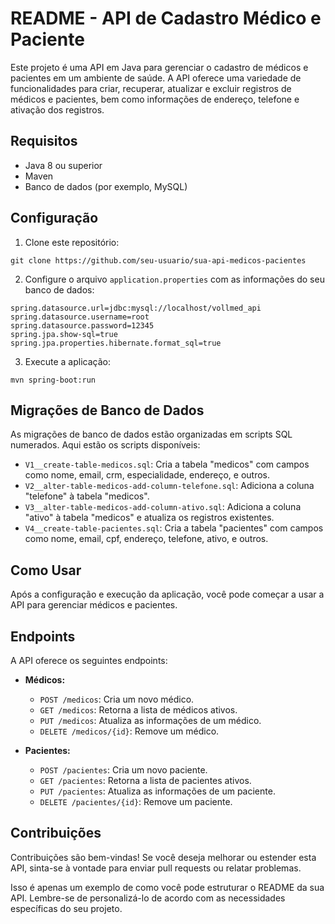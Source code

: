# README - API de Cadastro Médico e Paciente

Este projeto é uma API em Java para gerenciar o cadastro de médicos e pacientes em um ambiente de saúde. A API oferece uma variedade de funcionalidades para criar, recuperar, atualizar e excluir registros de médicos e pacientes, bem como informações de endereço, telefone e ativação dos registros.

## Requisitos

- Java 8 ou superior
- Maven
- Banco de dados (por exemplo, MySQL)

## Configuração

1. Clone este repositório:

```
git clone https://github.com/seu-usuario/sua-api-medicos-pacientes
```

2. Configure o arquivo `application.properties` com as informações do seu banco de dados:

```
spring.datasource.url=jdbc:mysql://localhost/vollmed_api
spring.datasource.username=root
spring.datasource.password=12345
spring.jpa.show-sql=true
spring.jpa.properties.hibernate.format_sql=true
```

3. Execute a aplicação:

```
mvn spring-boot:run
```

## Migrações de Banco de Dados

As migrações de banco de dados estão organizadas em scripts SQL numerados. Aqui estão os scripts disponíveis:

- `V1__create-table-medicos.sql`: Cria a tabela "medicos" com campos como nome, email, crm, especialidade, endereço, e outros.
- `V2__alter-table-medicos-add-column-telefone.sql`: Adiciona a coluna "telefone" à tabela "medicos".
- `V3__alter-table-medicos-add-column-ativo.sql`: Adiciona a coluna "ativo" à tabela "medicos" e atualiza os registros existentes.
- `V4__create-table-pacientes.sql`: Cria a tabela "pacientes" com campos como nome, email, cpf, endereço, telefone, ativo, e outros.

## Como Usar

Após a configuração e execução da aplicação, você pode começar a usar a API para gerenciar médicos e pacientes.

## Endpoints

A API oferece os seguintes endpoints:

- **Médicos:**

  - `POST /medicos`: Cria um novo médico.
  - `GET /medicos`: Retorna a lista de médicos ativos.
  - `PUT /medicos`: Atualiza as informações de um médico.
  - `DELETE /medicos/{id}`: Remove um médico.

- **Pacientes:**

  - `POST /pacientes`: Cria um novo paciente.
  - `GET /pacientes`: Retorna a lista de pacientes ativos.
  - `PUT /pacientes`: Atualiza as informações de um paciente.
  - `DELETE /pacientes/{id}`: Remove um paciente.

## Contribuições

Contribuições são bem-vindas! Se você deseja melhorar ou estender esta API, sinta-se à vontade para enviar pull requests ou relatar problemas.

Isso é apenas um exemplo de como você pode estruturar o README da sua API. Lembre-se de personalizá-lo de acordo com as necessidades específicas do seu projeto.




